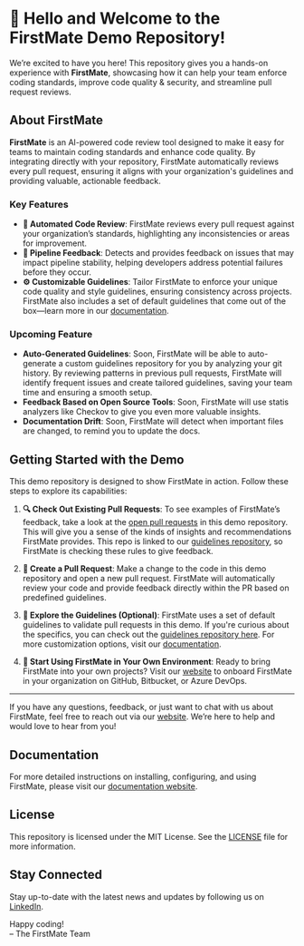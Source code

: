 # 👋 Hello and Welcome to the FirstMate Demo Repository!

We’re excited to have you here! This repository gives you a hands-on experience with **FirstMate**, showcasing how it can help your team enforce coding standards, improve code quality & security, and streamline pull request reviews.

## About FirstMate

**FirstMate** is an AI-powered code review tool designed to make it easy for teams to maintain coding standards and enhance code quality. By integrating directly with your repository, FirstMate automatically reviews every pull request, ensuring it aligns with your organization's guidelines and providing valuable, actionable feedback.

### Key Features

- **🚀 Automated Code Review**: FirstMate reviews every pull request against your organization’s standards, highlighting any inconsistencies or areas for improvement.
- **🔧 Pipeline Feedback**: Detects and provides feedback on issues that may impact pipeline stability, helping developers address potential failures before they occur.
- **⚙️ Customizable Guidelines**: Tailor FirstMate to enforce your unique code quality and style guidelines, ensuring consistency across projects. FirstMate also includes a set of default guidelines that come out of the box—learn more in our [documentation](https://docs.firstmate.io/).

### Upcoming Feature
- **Auto-Generated Guidelines**: Soon, FirstMate will be able to auto-generate a custom guidelines repository for you by analyzing your git history. By reviewing patterns in previous pull requests, FirstMate will identify frequent issues and create tailored guidelines, saving your team time and ensuring a smooth setup.
- **Feedback Based on Open Source Tools**: Soon, FirstMate will use statis analyzers like Checkov to give you even more valuable insights.
- **Documentation Drift**: Soon, FirstMate will detect when important files are changed, to remind you to update the docs.

## Getting Started with the Demo

This demo repository is designed to show FirstMate in action. Follow these steps to explore its capabilities:

1. **🔍 Check Out Existing Pull Requests**: To see examples of FirstMate’s feedback, take a look at the [open pull requests](https://github.com/firstmatecloud/demo-microservice/pulls) in this demo repository. This will give you a sense of the kinds of insights and recommendations FirstMate provides. This repo is linked to our [guidelines repository](https://github.com/firstmatecloud/guidelines-repo), so FirstMate is checking these rules to give feedback.

2. **📝 Create a Pull Request**: Make a change to the code in this demo repository and open a new pull request. FirstMate will automatically review your code and provide feedback directly within the PR based on predefined guidelines.

3. **👀 Explore the Guidelines (Optional)**: FirstMate uses a set of default guidelines to validate pull requests in this demo. If you're curious about the specifics, you can check out the [guidelines repository here](https://github.com/firstmatecloud/guidelines-repo). For more customization options, visit our [documentation](https://docs.firstmate.io/).

4. **🚀 Start Using FirstMate in Your Own Environment**: Ready to bring FirstMate into your own projects? Visit our [website](https://firstmate.cloud) to onboard FirstMate in your organization on GitHub, Bitbucket, or Azure DevOps.

---

If you have any questions, feedback, or just want to chat with us about FirstMate, feel free to reach out via our [website](https://firstmate.cloud). We’re here to help and would love to hear from you!

## Documentation

For more detailed instructions on installing, configuring, and using FirstMate, please visit our [documentation website](https://docs.firstmate.io/).

## License

This repository is licensed under the MIT License. See the [LICENSE](LICENSE) file for more information.

## Stay Connected

Stay up-to-date with the latest news and updates by following us on [LinkedIn](https://www.linkedin.com/company/firstmatecloud).

Happy coding!  
– The FirstMate Team

